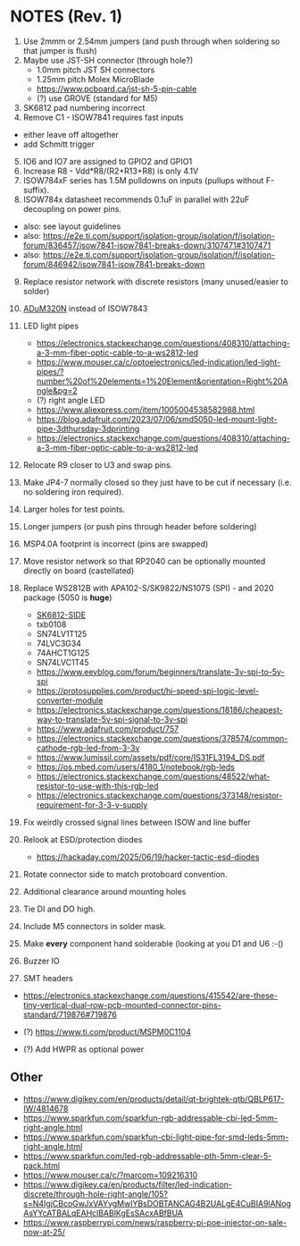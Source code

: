 # NOTES (Rev. 1)

1.  Use 2mmm or 2.54mm jumpers (and push through when soldering so that jumper is flush)
2.  Maybe use JST-SH connector (through hole?)
     - 1.0mm pitch JST SH connectors
     - 1.25mm pitch Molex MicroBlade
     - https://www.pcboard.ca/jst-sh-5-pin-cable
     - (?) use GROVE (standard for M5)
3.  SK6812 pad numbering incorrect
4.  Remove C1 - ISOW7841 requires fast inputs
   - either leave off altogether
   - add Schmitt trigger
5. IO6 and IO7 are assigned to GPIO2 and GPIO1
6.  Increase R8 - Vdd*R8/(R2+R13+R8) is only 4.1V
7.  ISOW784xF series has 1.5M pulldowns on inputs (pullups without F-suffix).
8.  ISOW784x datasheet recommends 0.1uF in parallel with 22uF decoupling on power pins.
   - also: see layout guidelines
   - also: https://e2e.ti.com/support/isolation-group/isolation/f/isolation-forum/836457/isow7841-isow7841-breaks-down/3107471#3107471
   - also: https://e2e.ti.com/support/isolation-group/isolation/f/isolation-forum/846942/isow7841-isow7841-breaks-down

9.  Replace resistor network with discrete resistors (many unused/easier to solder)
10.  [ADuM320N](https://www.mouser.ca/datasheet/2/609/adum320n_321n-3420518.pdf) instead of ISOW7843
11. LED light pipes
     - https://electronics.stackexchange.com/questions/408310/attaching-a-3-mm-fiber-optic-cable-to-a-ws2812-led
     - https://www.mouser.ca/c/optoelectronics/led-indication/led-light-pipes/?number%20of%20elements=1%20Element&orientation=Right%20Angle&pg=2
     - (?) right angle LED
     - https://www.aliexpress.com/item/1005004538582988.html
     - https://blog.adafruit.com/2023/07/06/smd5050-led-mount-light-pipe-3dthursday-3dprinting
     - https://electronics.stackexchange.com/questions/408310/attaching-a-3-mm-fiber-optic-cable-to-a-ws2812-led

12. Relocate R9 closer to U3 and swap pins.
13. Make JP4-7 normally closed so they just have to be cut if necessary (i.e. no soldering iron required).
14. Larger holes for test points.
15. Longer jumpers (or push pins through header before soldering)
16. MSP4.0A footprint is incorrect (pins are swapped)
17. Move resistor network so that RP2040 can be optionally mounted directly on board (castellated)
18. Replace WS2812B with APA102-S/SK9822/NS107S (SPI) - and 2020 package (5050 is **huge**)
    - [SK6812-SIDE](https://www.adafruit.com/product/4691)
    - txb0108
    - SN74LV1T125
    - 74LVC3G34
    - 74AHCT1G125
    - SN74LVC1T45
    - https://www.eevblog.com/forum/beginners/translate-3v-spi-to-5v-spi
    - https://protosupplies.com/product/hi-speed-spi-logic-level-converter-module
    - https://electronics.stackexchange.com/questions/18186/cheapest-way-to-translate-5v-spi-signal-to-3v-spi
    - https://www.adafruit.com/product/757
    - https://electronics.stackexchange.com/questions/378574/common-cathode-rgb-led-from-3-3v
    - https://www.lumissil.com/assets/pdf/core/IS31FL3194_DS.pdf
    - https://os.mbed.com/users/4180_1/notebook/rgb-leds
    - https://electronics.stackexchange.com/questions/48522/what-resistor-to-use-with-this-rgb-led
    - https://electronics.stackexchange.com/questions/373148/resistor-requirement-for-3-3-v-supply
19. Fix weirdly crossed signal lines between ISOW and line buffer
20. Relook at ESD/protection diodes
    - https://hackaday.com/2025/06/19/hacker-tactic-esd-diodes

21. Rotate connector side to match protoboard convention.
22. Additional clearance around mounting holes
23. Tie DI and DO high.
24. Include M5 connectors in solder mask.
25. Make **every** component hand solderable (looking at you D1 and U6 :-()
26. Buzzer IO
27. SMT headers
   - https://electronics.stackexchange.com/questions/415542/are-these-tiny-vertical-dual-row-pcb-mounted-connector-pins-standard/719876#719876

- (?) https://www.ti.com/product/MSPM0C1104
- (?) Add HWPR as optional power


## Other
- https://www.digikey.com/en/products/detail/qt-brightek-qtb/QBLP617-IW/4814678
- https://www.sparkfun.com/sparkfun-rgb-addressable-cbi-led-5mm-right-angle.html
- https://www.sparkfun.com/sparkfun-cbi-light-pipe-for-smd-leds-5mm-right-angle.html
- https://www.sparkfun.com/led-rgb-addressable-pth-5mm-clear-5-pack.html
- https://www.mouser.ca/c/?marcom=109216310
- https://www.digikey.ca/en/products/filter/led-indication-discrete/through-hole-right-angle/105?s=N4IgjCBcoGwJxVAYygMwIYBsDOBTANCAG4B2UALgE4CuBIA9lANogAsYYcATBALqEAHclBABlKgEsSAcxABfBUA
- https://www.raspberrypi.com/news/raspberry-pi-poe-injector-on-sale-now-at-25/
